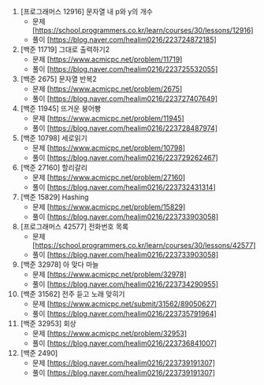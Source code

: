 1. [프로그래머스 12916] 문자열 내 p와 y의 개수 
    * 문제 [https://school.programmers.co.kr/learn/courses/30/lessons/12916]
    * 풀이 [https://blog.naver.com/healim0216/223724872185]
2. [백준 11719] 그대로 출력하기2 
    * 문제 [https://www.acmicpc.net/problem/11719]
    * 풀이 [https://blog.naver.com/healim0216/223725532055]
3. [백준 2675] 문자열 반복2 
    * 문제 [https://www.acmicpc.net/problem/2675]
    * 풀이 [https://blog.naver.com/healim0216/223727407649]
4. [백준 11945] 뜨거운 붕어빵 
    * 문제 [https://www.acmicpc.net/problem/11945]
    * 풀이 [https://blog.naver.com/healim0216/223728487974]
5. [백준 10798] 세로읽기 
    * 문제 [https://www.acmicpc.net/problem/10798]
    * 풀이 [https://blog.naver.com/healim0216/223729262467]
6. [백준 27160] 할리갈리
    * 문제 [https://www.acmicpc.net/problem/27160]
    * 풀이 [https://blog.naver.com/healim0216/223732431314]
7. [백준 15829] Hashing 
    * 문제 [https://www.acmicpc.net/problem/15829]
    * 풀이 [https://blog.naver.com/healim0216/223733903058]
8. [프로그래머스 42577] 전화번호 목록
    * 문제 [https://school.programmers.co.kr/learn/courses/30/lessons/42577]
    * 풀이 [https://blog.naver.com/healim0216/223733903058]
9. [백준 32978] 아 맞다 마늘 
    * 문제 [https://www.acmicpc.net/problem/32978]
    * 풀이 [https://blog.naver.com/healim0216/223734290955]
10. [백준 31562] 전주 듣고 노래 맞히기 
    * 문제 [https://www.acmicpc.net/submit/31562/89050627]
    * 풀이 [https://blog.naver.com/healim0216/223735791964]
11. [백준 32953] 회상 
    * 문제 [https://www.acmicpc.net/problem/32953]
    * 풀이 [https://blog.naver.com/healim0216/223736841007]
12. [백준 2490]
    * 문제 [https://blog.naver.com/healim0216/223739191307]
    * 풀이 [https://blog.naver.com/healim0216/223739191307]
